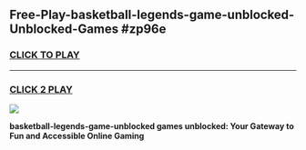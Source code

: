 
## Free-Play-basketball-legends-game-unblocked-Unblocked-Games #zp96e
<h3>
<a href="https://news.freeplayer.one?title=basketball-legends-game-unblocked&ref=8M">CLICK TO PLAY</a></h3>
<hr>

<h3>
<a href="https://news.freeplayer.one?title=basketball-legends-game-unblocked&ref=8M">CLICK 2 PLAY</a>
  
</h3>

<a href="https://news.freeplayer.one?title=basketball-legends-game-unblocked&ref=8M"><img src="https://clearcache.store/games.png"></a>


**basketball-legends-game-unblocked games unblocked: Your Gateway to Fun and Accessible Online Gaming**
